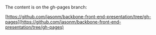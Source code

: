 The content is on the gh-pages branch:

[https://github.com/jasonm/backbone-front-end-presentation/tree/gh-pages](https://github.com/jasonm/backbone-front-end-presentation/tree/gh-pages)
